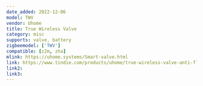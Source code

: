 ```yaml
---
date_added: 2022-12-06
model: TWV
vendor: Uhome
title: True Wireless Valve
category: misc
supports: valve, battery
zigbeemodel: ['TWV']
compatible: [z2m, zha]
mlink: https://uhome.systems/Smart-valve.html
link: https://www.tindie.com/products/uhome/true-wireless-valve-anti-flood-valve/
link2: 
link3: 
---
```

